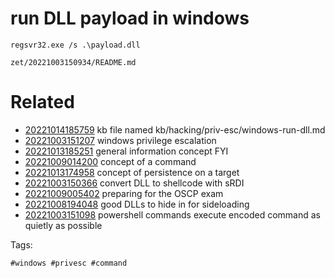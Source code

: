 # run DLL payload in windows
```
regsvr32.exe /s .\payload.dll
```

` zet/20221003150934/README.md `

# Related

- [20221014185759](/zet/20221014185759/README.md) kb file named kb/hacking/priv-esc/windows-run-dll.md
- [20221003151207](/zet/20221003151207/README.md) windows privilege escalation
- [20221013185251](/zet/20221013185251/README.md) general information concept FYI
- [20221009014200](/zet/20221009014200/README.md) concept of a command
- [20221013174958](/zet/20221013174958/README.md) concept of persistence on a target
- [20221003150366](/zet/20221003150366/README.md) convert DLL to shellcode with sRDI
- [20221009005402](/zet/20221009005402/README.md) preparing for the OSCP exam
- [20221008194048](/zet/20221008194048/README.md) good DLLs to hide in for sideloading
- [20221003151098](/zet/20221003151098/README.md) powershell commands execute encoded command as quietly as possible

Tags:

    #windows #privesc #command
